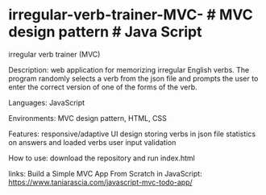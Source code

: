 # irregular-verb-trainer-MVC- # MVC design pattern # Java Script
irregular verb trainer (MVC)

Description: web application for memorizing irregular English verbs. The program randomly selects a verb from the json file and prompts the user 
to enter the correct version of one of the forms of the verb.

Languages: JavaScript

Environments: MVC design pattern, HTML, CSS 

Features: 
  responsive/adaptive UI design
  storing verbs in json file
  statistics on answers and loaded verbs
  user input validation
  
How to use:
  download the repository and run index.html

links: 
  Build a Simple MVC App From Scratch in JavaScript: https://www.taniarascia.com/javascript-mvc-todo-app/


  
  

